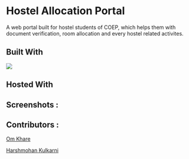 # Hostel Allocation Portal
A web portal built for hostel students of COEP, which helps them with document verification, room allocation and every hostel related activites.

## Built With
<p float = "left">
<img src="https://img.shields.io/badge/Django-092E20?style=for-the-badge&logo=django&logoColor=white"/>
</p>

## Hosted With

## Screenshots : 

## Contributors : 
<a href="https://github.com/OmKhare">Om Khare</a>

<a href="https://github.com/harshmohan07">Harshmohan Kulkarni</a>
